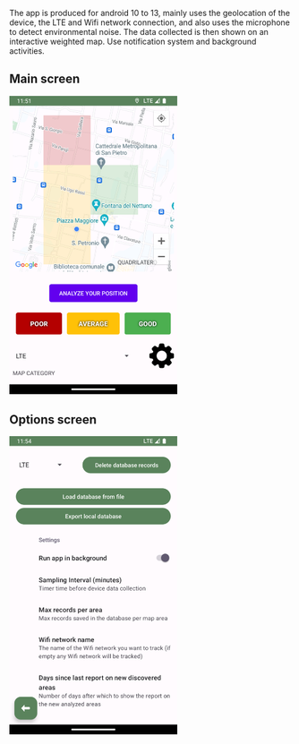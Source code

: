 The app is produced for android 10 to 13, mainly uses the geolocation of the device, the LTE and Wifi network connection, and also uses the microphone to detect environmental noise. The data collected is then shown on an interactive weighted map. Use notification system and background activities.
## Main screen
<img src="https://github.com/fm0989/unibo-66860-LAM/blob/main/media/d1.png" width=300>

## Options screen
<img src="https://github.com/fm0989/unibo-66860-LAM/blob/main/media/d2.png" width=300>
